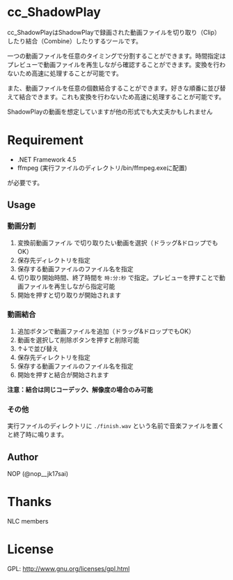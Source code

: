 # cc_ShadowPlay

cc_ShadowPlayはShadowPlayで録画された動画ファイルを切り取り（Clip）したり結合（Combine）したりするツールです。

一つの動画ファイルを任意のタイミングで分割することができます。時間指定はプレビューで動画ファイルを再生しながら確認することができます。変換を行わないため高速に処理することが可能です。

また、動画ファイルを任意の個数結合することができます。好きな順番に並び替えて結合できます。これも変換を行わないため高速に処理することが可能です。

ShadowPlayの動画を想定していますが他の形式でも大丈夫かもしれません

# Requirement
* .NET Framework 4.5
* ffmpeg (実行ファイルのディレクトリ/bin/ffmpeg.exeに配置)

が必要です。

## Usage

### 動画分割
1. 変換前動画ファイル で切り取りたい動画を選択（ドラッグ&ドロップでもOK）
2. 保存先ディレクトリを指定
3. 保存する動画ファイルのファイル名を指定
4. 切り取り開始時間、終了時間を `時:分:秒` で指定。プレビューを押すことで動画ファイルを再生しながら指定可能
5. 開始を押すと切り取りが開始されます

### 動画結合
1. 追加ボタンで動画ファイルを追加（ドラッグ&ドロップでもOK）
2. 動画を選択して削除ボタンを押すと削除可能
3. ↑↓で並び替え
4. 保存先ディレクトリを指定
5. 保存する動画ファイルのファイル名を指定
6. 開始を押すと結合が開始されます

**注意：結合は同じコーデック、解像度の場合のみ可能**

### その他
実行ファイルのディレクトリに `./finish.wav` という名前で音楽ファイルを置くと終了時に鳴ります。

## Author
NOP (@nop__jk17sai)

# Thanks
NLC members

# License
GPL: http://www.gnu.org/licenses/gpl.html
